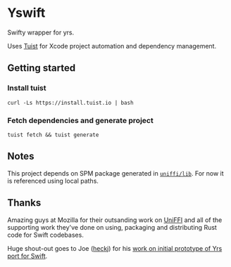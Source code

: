 # Yswift

Swifty wrapper for yrs.

Uses [Tuist](https://tuist.io/) for Xcode project automation and dependency management.

## Getting started

### Install tuist
```
curl -Ls https://install.tuist.io | bash
```

### Fetch dependencies and generate project
```
tuist fetch && tuist generate
```

## Notes

This project depends on SPM package generated in [`uniffi/lib`](https://github.com/y-crdt/y-uniffi/tree/main/lib). For now it is referenced using local paths.

## Thanks

Amazing guys at Mozilla for their outsanding work on [UniFFI](https://github.com/mozilla/uniffi-rs/) and all of the supporting work they've done on using, packaging and distributing Rust code for Swift codebases.

Huge shout-out goes to Joe ([heckj](https://github.com/heckj)) for his [work on initial prototype of Yrs port for Swift](https://github.com/heckj/YrsC).

